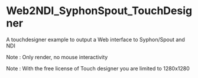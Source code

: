 # Web2NDI_SyphonSpout_TouchDesigner

A touchdesigner example to output a Web interface to Syphon/Spout and NDI

Note : Only render, no mouse interactivity


Note : With the free license of Touch designer you are limited to 1280x1280
